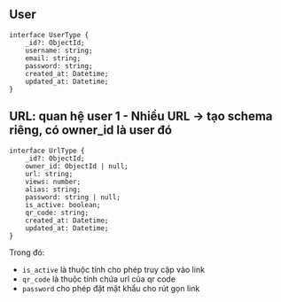 ## User

```
interface UserType {
	_id?: ObjectId;
	username: string;
	email: string;
	password: string;
    created_at: Datetime;
    updated_at: Datetime;
}
```

## URL: quan hệ user 1 - Nhiều URL -> tạo schema riêng, có owner_id là user đó

```
interface UrlType {
	_id?: ObjectId;
	owner_id: ObjectId | null;
	url: string;
	views: number;
    alias: string;
    password: string | null;
	is_active: boolean;
	qr_code: string;
    created_at: Datetime;
    updated_at: Datetime;
}
```

Trong đó:

- `is_active` là thuộc tính cho phép truy cập vào link
- `qr_code` là thuộc tính chứa url của qr code
- `password` cho phép đặt mật khẩu cho rút gọn link
